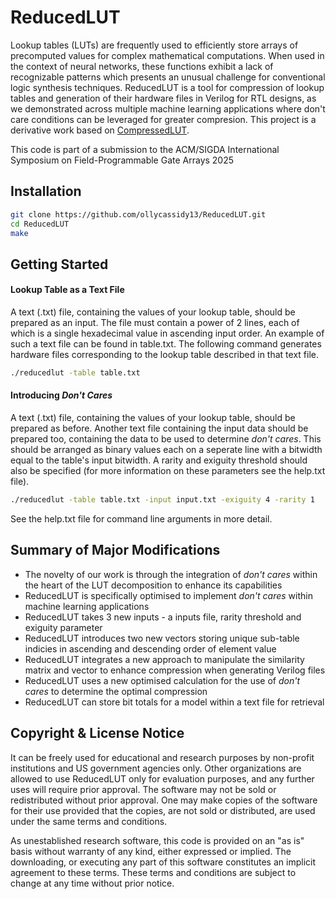 # ReducedLUT
Lookup tables (LUTs) are frequently used to efficiently store arrays of precomputed values for complex mathematical computations. When used in the context of neural networks, these functions exhibit a lack of recognizable patterns which presents an unusual challenge for conventional logic synthesis techniques. ReducedLUT is a tool for compression of lookup tables and generation of their hardware files in Verilog for RTL designs, as we demonstrated across multiple machine learning applications where don't care conditions can be leveraged for greater compresion. This project is a derivative work based on [CompressedLUT](https://github.com/kiabuzz/CompressedLUT).

This code is part of a submission to the ACM/SIGDA International Symposium on Field-Programmable Gate Arrays 2025

## Installation
```bash
git clone https://github.com/ollycassidy13/ReducedLUT.git
cd ReducedLUT
make
```
    
## Getting Started
#### Lookup Table as a Text File
A text (.txt) file, containing the values of your lookup table, should be prepared as an input. The file must contain a power of 2 lines, each of which is a single hexadecimal value in ascending input order. An example of such a text file can be found in table.txt. The following command generates hardware files corresponding to the lookup table described in that text file.

```bash
./reducedlut -table table.txt
```

#### Introducing *Don't Cares*
A text (.txt) file, containing the values of your lookup table, should be prepared as before. Another text file containing the input data should be prepared too, containing the data to be used to determine *don't cares*. This should be arranged as binary values each on a seperate line with a bitwidth equal to the table's input bitwidth. A rarity and exiguity threshold should also be specified (for more information on these parameters see the help.txt file).

```bash
./reducedlut -table table.txt -input input.txt -exiguity 4 -rarity 1
```

See the help.txt file for command line arguments in more detail.

## Summary of Major Modifications
- The novelty of our work is through the integration of *don't cares* within the heart of the LUT decomposition to enhance its capabilities
- ReducedLUT is specifically optimised to implement *don't cares* within machine learning applications
- ReducedLUT takes 3 new inputs - a inputs file, rarity threshold and exiguity parameter 
- ReducedLUT introduces two new vectors storing unique sub-table indicies in ascending and descending order of element value
- ReducedLUT integrates a new approach to manipulate the similarity matrix and vector to enhance compression when generating Verilog files
- ReducedLUT uses a new optimised calculation for the use of *don't cares* to determine the optimal compression
- ReducedLUT can store bit totals for a model within a text file for retrieval

## Copyright & License Notice
It can be freely used for educational and research purposes by non-profit institutions and US government agencies only. Other organizations are allowed to use ReducedLUT only for evaluation purposes, and any further uses will require prior approval. The software may not be sold or redistributed without prior approval. One may make copies of the software for their use provided that the copies, are not sold or distributed, are used under the same terms and conditions.


As unestablished research software, this code is provided on an "as is" basis without warranty of any kind, either expressed or implied. The downloading, or executing any part of this software constitutes an implicit agreement to these terms. These terms and conditions are subject to change at any time without prior notice.
